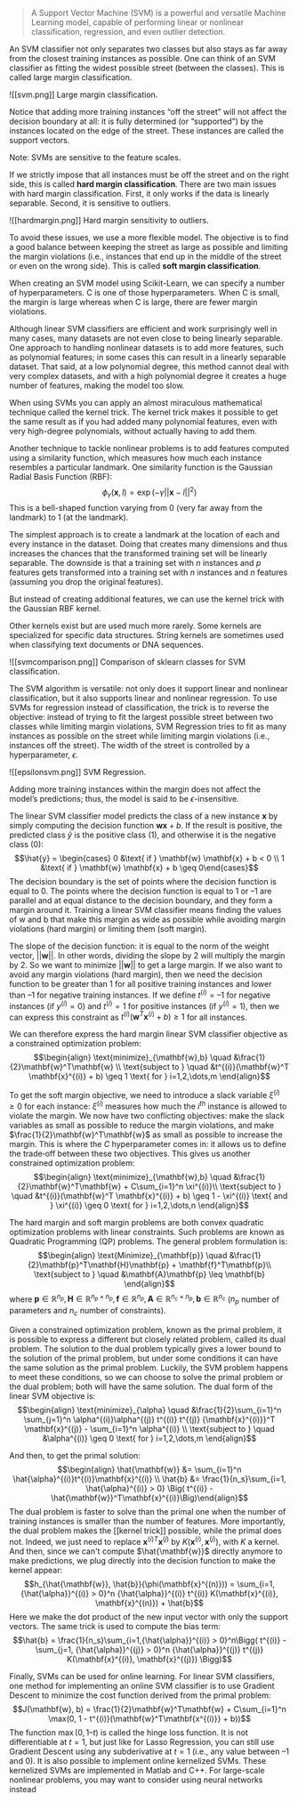 > A Support Vector Machine (SVM) is a powerful and versatile Machine Learning model, capable of performing linear or nonlinear classification, regression, and even outlier detection.

An SVM classifier not only separates two classes but also stays as far away from the closest training instances as possible. One can think of an SVM classifier as fitting the widest possible street (between the classes). This is called large margin classification.

![[svm.png]]
Large margin classification.

Notice that adding more training instances “off the street” will not affect the decision boundary at all: it is fully determined (or “supported”) by the instances located on the edge of the street. These instances are called the support vectors.

Note: SVMs are sensitive to the feature scales.

If we strictly impose that all instances must be off the street and on the right side, this is called **hard margin classification**. There are two main issues with hard margin classification. First, it only works if the data is linearly separable. Second, it is sensitive to outliers.

![[hardmargin.png]]
Hard margin sensitivity to outliers.

To avoid these issues, we use a more flexible model. The objective is to find a good balance between keeping the street as large as possible and limiting the margin violations (i.e., instances that end up in the middle of the street or even on the wrong side). This is called **soft margin classification**.

When creating an SVM model using Scikit-Learn, we can specify a number of hyperparameters. C is one of those hyperparameters. When C is small, the margin is large whereas when C is large, there are fewer margin violations.

Although linear SVM classifiers are efficient and work surprisingly well in many cases, many datasets are not even close to being linearly separable. One approach to handling nonlinear datasets is to add more features, such as polynomial features; in some cases this can result in a linearly separable dataset. That said, at a low polynomial degree, this method cannot deal with very complex datasets, and with a high polynomial degree it creates a huge number of features, making the model too slow.

When using SVMs you can apply an almost miraculous mathematical technique called the kernel trick. The kernel trick makes it possible to get the same result as if you had added many polynomial features, even with very high-degree polynomials, without actually having to add them.

Another technique to tackle nonlinear problems is to add features computed using a similarity function, which measures how much each instance resembles a particular landmark. One similarity function is the Gaussian Radial Basis Function (RBF):
$$\phi_\gamma (\mathbf{x}, l) = \exp (-\gamma||\mathbf{x} - l||^2)$$
This is a bell-shaped function varying from 0 (very far away from the landmark) to 1 (at the landmark).

The simplest approach is to create a landmark at the location of each and every instance in the dataset. Doing that creates many dimensions and thus increases the chances that the transformed training set will be linearly separable. The downside is that a training set with $n$ instances and $p$ features gets transformed into a training set with $n$ instances and $n$ features (assuming you drop the original features).

But instead of creating additional features, we can use the kernel trick with the Gaussian RBF kernel.

Other kernels exist but are used much more rarely. Some kernels are specialized for specific data structures. String kernels are sometimes used when classifying text documents or DNA sequences.

![[svmcomparison.png]]
Comparison of sklearn classes for SVM classification.

The SVM algorithm is versatile: not only does it support linear and nonlinear classification, but it also supports linear and nonlinear regression. To use SVMs for regression instead of classification, the trick is to reverse the objective: instead of trying to fit the largest possible street between two classes while limiting margin violations, SVM Regression tries to fit as many instances as possible on the street while limiting margin violations (i.e., instances off the street). The width of the street is controlled by a hyperparameter, $\epsilon$.

![[epsilonsvm.png]]
SVM Regression.

Adding more training instances within the margin does not affect the model’s predictions; thus, the model is said to be $\epsilon$-insensitive.

The linear SVM classifier model predicts the class of a new instance $\mathbf{x}$ by simply computing the decision function $\mathbf{w} \mathbf{x} + b$. If the result is positive, the predicted class $\hat{y}$ is the positive class (1), and otherwise it is the negative class (0):
$$\hat{y} = \begin{cases} 0 &\text{ if } \mathbf{w} \mathbf{x} + b < 0 \\ 1 &\text{ if } \mathbf{w} \mathbf{x} + b \geq 0\end{cases}$$
The decision boundary is the set of points where the decision function is equal to 0. The points where the decision function is equal to 1 or –1 are parallel and at equal distance to the decision boundary, and they form a margin around it. Training a linear SVM classifier means finding the values of w and b that make this margin as wide as possible while avoiding margin violations (hard margin) or limiting them (soft margin).

The slope of the decision function: it is equal to the norm of the weight vector, $||\mathbf{w}||$. In other words, dividing the slope by 2 will multiply the margin by 2.
So we want to minimize $||\mathbf{w}||$ to get a large margin. If we also want to avoid any margin violations (hard margin), then we need the decision function to be greater than 1 for all positive training instances and lower than –1 for negative training instances. If we define $t^{(i)} = –1$ for negative instances (if $y^{(i)} = 0$) and $t^{(i)} = 1$ for positive instances (if $y^{(i)} = 1$), then we can express this constraint as $t^{(i)}(\mathbf{w}^T \mathbf{x}^{(i)} + b) \geq 1$ for all instances.

We can therefore express the hard margin linear SVM classifier objective as a constrained optimization problem:
$$\begin{align} \text{minimize}_{\mathbf{w},b} \quad &\frac{1}{2}\mathbf{w}^T\mathbf{w} \\ \text{subject to } \quad &t^{(i)}(\mathbf{w}^T \mathbf{x}^{(i)} + b) \geq 1 \text{ for } i=1,2,\dots,m \end{align}$$

To get the soft margin objective, we need to introduce a slack variable $\xi^{(i)} \geq 0$ for each instance: $\xi^{(i)}$ measures how much the $i^{th}$ instance is allowed to violate the margin. We now have two conflicting objectives: make the slack variables as small as possible to reduce the margin violations, and make $\frac{1}{2}\mathbf{w}^T\mathbf{w}$ as small as possible to increase the margin. This is where the $C$ hyperparameter comes in: it allows us to define the trade‐off between these two objectives. This gives us another constrained optimization problem:
$$\begin{align} \text{minimize}_{\mathbf{w},b} \quad &\frac{1}{2}\mathbf{w}^T\mathbf{w} + C\sum_{i=1}^n \xi^{(i)}\\ \text{subject to } \quad &t^{(i)}(\mathbf{w}^T \mathbf{x}^{(i)} + b) \geq 1 - \xi^{(i)} \text{ and } \xi^{(i)} \geq 0 \text{ for } i=1,2,\dots,n \end{align}$$

The hard margin and soft margin problems are both convex quadratic optimization problems with linear constraints. Such problems are known as Quadratic Programming (QP) problems. The general problem formulation is:
$$\begin{align} \text{Minimize}_{\mathbf{p}} \quad &\frac{1}{2}\mathbf{p}^T\mathbf{H}\mathbf{p} + \mathbf{f}^T\mathbf{p}\\ \text{subject to } \quad &\mathbf{A}\mathbf{p} \leq \mathbf{b} \end{align}$$
where $\mathbf{p} \in \mathbb{R}^{n_p}, \mathbf{H} \in \mathbb{R}^{n_p\times n_p}, \mathbf{f} \in \mathbb{R}^{n_p}, \mathbf{A} \in \mathbb{R}^{n_c \times n_p}, \mathbf{b} \in \mathbb{R}^{n_c}$ ($n_p$ number of parameters and $n_c$ number of constraints).

Given a constrained optimization problem, known as the primal problem, it is possible to express a different but closely related problem, called its dual problem. The solution to the dual problem typically gives a lower bound to the solution of the primal problem, but under some conditions it can have the same solution as the primal problem. Luckily, the SVM problem happens to meet these conditions, so we can choose to solve the primal problem or the dual problem; both will have the same solution. 
The dual form of the linear SVM objective is:
$$\begin{align} \text{minimize}_{\alpha} \quad &\frac{1}{2}\sum_{i=1}^n \sum_{j=1}^n \alpha^{(i)}\alpha^{(j)} t^{(i)} t^{(j)} {\mathbf{x}^{(i)}}^T \mathbf{x}^{(j)} - \sum_{i=1}^n \alpha^{(i)} \\ \text{subject to } \quad &\alpha^{(i)} \geq 0 \text{ for } i=1,2,\dots,m \end{align}$$

And then, to get the primal solution:
$$\begin{align} \hat{\mathbf{w}} &= \sum_{i=1}^n \hat{\alpha}^{(i)}t^{(i)}\mathbf{x}^{(i)}  \\ \hat{b} &= \frac{1}{n_s}\sum_{i=1, \hat{\alpha}^{(i)} > 0} \Big( t^{(i)} - \hat{\mathbf{w}}^T\mathbf{x}^{(i)}\Big)\end{align}$$
The dual problem is faster to solve than the primal one when the number of training instances is smaller than the number of features. More importantly, the dual problem makes the [[kernel trick]] possible, while the primal does not.
Indeed, we just need to replace ${\mathbf{x}^{(i)}}^T \mathbf{x}^{(j)}$ by $K(\mathbf{x}^{(i)}, \mathbf{x}^{(j)})$, with $K$ a kernel. And then, since we can't compute $\hat{\mathbf{w}}$ directly anymore to make predictions, we plug directly into the decision function to make the kernel appear:
$$h_{\hat{\mathbf{w}}, \hat{b}}(\phi(\mathbf{x}^{(n)})) = \sum_{i=1, {\hat{\alpha}}^{(i)} > 0}^n {\hat{\alpha}}^{(i)} t^{(i)} K(\mathbf{x}^{(i)}, \mathbf{x}^{(n)}) + \hat{b}$$
Here we make the dot product of the new input vector with only the support vectors. The same trick is used to compute the bias term:
$$\hat{b} = \frac{1}{n_s}\sum_{i=1,{\hat{\alpha}}^{(i)} > 0}^n\Bigg( t^{(i)} - \sum_{j=1, {\hat{\alpha}}^{(j)} > 0}^n {\hat{\alpha}}^{(j)} t^{(j)} K(\mathbf{x}^{(i)}, \mathbf{x}^{(j)}) \Bigg)$$

Finally, SVMs can be used for online learning. For linear SVM classifiers, one method for implementing an online SVM classifier is to use Gradient Descent to minimize the cost function derived from the primal problem:
$$J(\mathbf{w}, b) = \frac{1}{2}\mathbf{w}^T\mathbf{w} + C\sum_{i=1}^n \max(0, 1 - t^{(i)}(\mathbf{w}^T\mathbf{x^{(i)}} + b))$$
The function $\max(0, 1 – t)$ is called the hinge loss function. It is not differentiable at $t = 1$, but just like for Lasso Regression, you can still use Gradient Descent using any subderivative at $t = 1$ (i.e., any value between –1 and 0). 
It is also possible to implement online kernelized SVMs. These kernelized SVMs are implemented in Matlab and C++. For large-scale nonlinear problems, you may want to consider using neural networks instead


